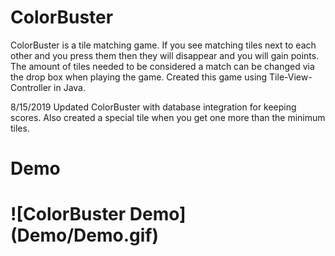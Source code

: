 # ColorBuster

ColorBuster is a tile matching game. If you see matching tiles next to each other and you press them then they will disappear and you will gain points. The amount of tiles needed to be considered a match can be changed via the drop box when playing the game. Created this game using Tile-View-Controller in Java.

8/15/2019
Updated ColorBuster with database integration for keeping scores. Also created a special tile when you get one more than the minimum tiles. 


<h1>Demo<h1>
  ![ColorBuster Demo](Demo/Demo.gif)
